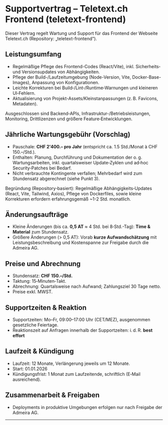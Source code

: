 # Supportvertrag – Teletext.ch Frontend (teletext-frontend)

Dieser Vertrag regelt Wartung und Support für das Frontend der Webseite Teletext.ch (Repository: „teletext-frontend“).

## Leistungsumfang

- Regelmäßige Pflege des Frontend-Codes (React/Vite), inkl. Sicherheits‑ und Versionsupdates von Abhängigkeiten.
- Pflege der Build-/Laufzeitumgebung (Node-Version, Vite, Docker-Base-Images), Anpassung von Konfigurationen.
- Leichte Korrekturen bei Build‑/Lint‑/Runtime‑Warnungen und kleineren UI‑Fehlern.
- Aktualisierung von Projekt-Assets/Kleinstanpassungen (z. B. Favicons, Metadaten).

Ausgeschlossen sind Backend‑APIs, Infrastruktur-/Betriebsleistungen, Monitoring, Drittlizenzen und größere Feature‑Entwicklungen.

## Jährliche Wartungsgebühr (Vorschlag)

- Pauschale: **CHF 2'400.– pro Jahr** (entspricht ca. 1.5 Std./Monat à CHF 150.–/Std.).
- Enthalten: Planung, Durchführung und Dokumentation der o. g. Wartungsarbeiten, inkl. quartalsweiser Update‑Zyklen und ad‑hoc Security‑Patches bei Bedarf.
- Nicht verbrauchte Kontingente verfallen; Mehrbedarf wird zum Stundensatz abgerechnet (siehe Punkt 3).

Begründung (Repository‑basiert): Regelmäßige Abhängigkeits‑Updates (React, Vite, Tailwind, Axios), Pflege von Dockerfiles, sowie kleine Korrekturen erfordern erfahrungsgemäß ~1-2 Std. monatlich.

## Änderungsaufträge

- Kleine Änderungen (bis ca. **0,5 AT** ≈ 4 Std. bei 8‑Std.-Tag): **Time & Material** zum Stundensatz.
- Größere Änderungen (> 0,5 AT): Vorab **kurze Aufwandschätzung** mit Leistungsbeschreibung und Kostenspanne zur Freigabe durch die Admeira AG.

## Preise und Abrechnung

- Stundensatz: **CHF 150.–/Std.**
- Taktung: 15‑Minuten‑Takt.
- Abrechnung: Quartalsweise nach Aufwand; Zahlungsziel 30 Tage netto.
- Preise exkl. MWST.

## Supportzeiten & Reaktion

- Supportzeiten: Mo–Fr, 09:00–17:00 Uhr (CET/MEZ), ausgenommen gesetzliche Feiertage.
- Reaktionszeit auf Anfragen innerhalb der Supportzeiten: i. d. R. **best effort**

## Laufzeit & Kündigung

- Laufzeit: 12 Monate, Verlängerung jeweils um 12 Monate.
- Start: 01.01.2026
- Kündigungsfrist: 1 Monat zum Laufzeitende, schriftlich (E‑Mail ausreichend).

## Zusammenarbeit & Freigaben

- Deployments in produktive Umgebungen erfolgen nur nach Freigabe der Admeira AG.


---
